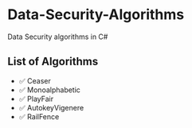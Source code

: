# Data-Security-Algorithms
Data Security algorithms in C#

## List of Algorithms
- ✅ Ceaser
- ✅ Monoalphabetic
- ✅ PlayFair
- ✅ AutokeyVigenere
- ✅ RailFence
